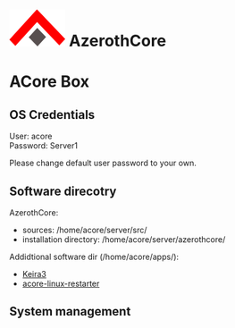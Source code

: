 # ![logo](https://raw.githubusercontent.com/azerothcore/azerothcore.github.io/master/images/logo-github.png) AzerothCore

# ACore Box

## OS Credentials
User: acore  
Password: Server1

Please change default user password to your own.

## Software direcotry
AzerothCore:
 - sources: /home/acore/server/src/
 - installation directory: /home/acore/server/azerothcore/

Addidtional software dir (/home/acore/apps/):
 - [Keira3](https://github.com/azerothcore/Keira3)
 - [acore-linux-restarter](https://github.com/nolt/acore-linux-restarter)

## System management